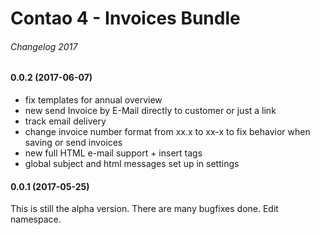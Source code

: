 # Contao 4 - Invoices Bundle

###### Changelog 2017

#### 0.0.2 (2017-06-07)
   - fix templates for annual overview
   - new send Invoice by E-Mail directly to customer or just a link
   - track email delivery
   - change invoice number format from xx.x to xx-x to fix behavior when saving or send invoices
   - new full HTML e-mail support + insert tags
   - global  subject and html messages set up in settings 


#### 0.0.1 (2017-05-25)
This is still the alpha version. There are many bugfixes done.
Edit namespace.